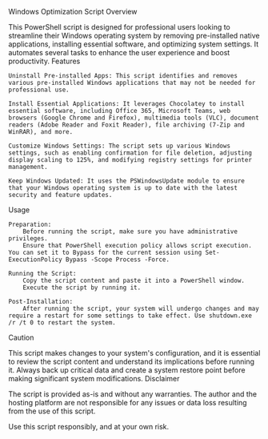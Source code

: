 Windows Optimization Script
Overview

This PowerShell script is designed for professional users looking to streamline their Windows operating system by removing pre-installed native applications, installing essential software, and optimizing system settings. It automates several tasks to enhance the user experience and boost productivity.
Features

    Uninstall Pre-installed Apps: This script identifies and removes various pre-installed Windows applications that may not be needed for professional use.

    Install Essential Applications: It leverages Chocolatey to install essential software, including Office 365, Microsoft Teams, web browsers (Google Chrome and Firefox), multimedia tools (VLC), document readers (Adobe Reader and Foxit Reader), file archiving (7-Zip and WinRAR), and more.

    Customize Windows Settings: The script sets up various Windows settings, such as enabling confirmation for file deletion, adjusting display scaling to 125%, and modifying registry settings for printer management.

    Keep Windows Updated: It uses the PSWindowsUpdate module to ensure that your Windows operating system is up to date with the latest security and feature updates.

Usage

    Preparation:
        Before running the script, make sure you have administrative privileges.
        Ensure that PowerShell execution policy allows script execution. You can set it to Bypass for the current session using Set-ExecutionPolicy Bypass -Scope Process -Force.

    Running the Script:
        Copy the script content and paste it into a PowerShell window.
        Execute the script by running it.

    Post-Installation:
        After running the script, your system will undergo changes and may require a restart for some settings to take effect. Use shutdown.exe /r /t 0 to restart the system.

Caution

This script makes changes to your system's configuration, and it is essential to review the script content and understand its implications before running it. Always back up critical data and create a system restore point before making significant system modifications.
Disclaimer

The script is provided as-is and without any warranties. The author and the hosting platform are not responsible for any issues or data loss resulting from the use of this script.

Use this script responsibly, and at your own risk.
